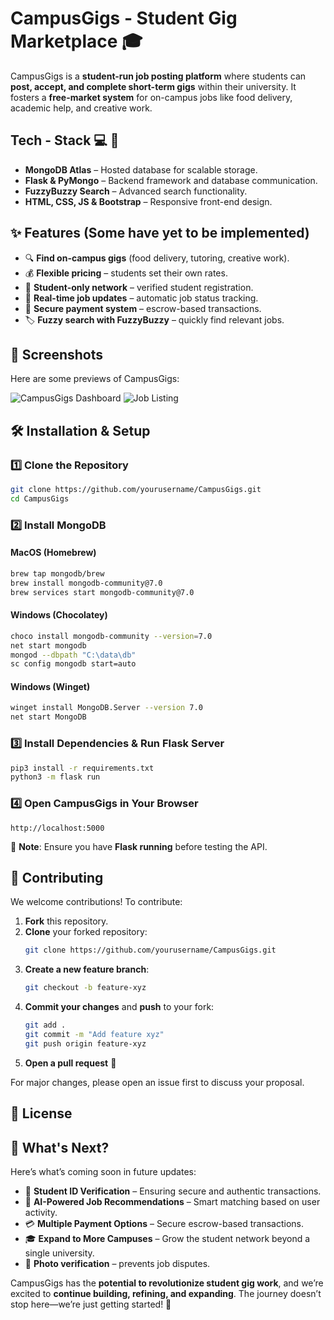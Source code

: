 # CampusGigs - Student Gig Marketplace 🎓
CampusGigs is a **student-run job posting platform** where students can **post, accept, and complete short-term gigs** within their university. It fosters a **free-market system** for on-campus jobs like food delivery, academic help, and creative work.

## Tech - Stack 💻 📀
- **MongoDB Atlas** – Hosted database for scalable storage.
- **Flask & PyMongo** – Backend framework and database communication.
- **FuzzyBuzzy Search** – Advanced search functionality.
- **HTML, CSS, JS & Bootstrap** – Responsive front-end design.

## ✨ Features (Some have yet to be implemented) 
- 🔍 **Find on-campus gigs** (food delivery, tutoring, creative work).
- 💰 **Flexible pricing** – students set their own rates.
- 🏫 **Student-only network** – verified student registration.
- 🔄 **Real-time job updates** – automatic job status tracking.
- 🔐 **Secure payment system** – escrow-based transactions.
- 🏷 **Fuzzy search with FuzzyBuzzy** – quickly find relevant jobs.

## 📸 Screenshots
Here are some previews of CampusGigs:

![CampusGigs Dashboard](static/images/dashboard.png)
![Job Listing](static/images/job-listing.png)

## 🛠 Installation & Setup
### 1️⃣ Clone the Repository
```sh
git clone https://github.com/yourusername/CampusGigs.git
cd CampusGigs
```

### 2️⃣ Install MongoDB
#### **MacOS (Homebrew)**
```sh
brew tap mongodb/brew
brew install mongodb-community@7.0
brew services start mongodb-community@7.0
```

#### **Windows (Chocolatey)**
```sh
choco install mongodb-community --version=7.0
net start mongodb
mongod --dbpath "C:\data\db"
sc config mongodb start=auto
```

#### **Windows (Winget)**
```sh
winget install MongoDB.Server --version 7.0
net start MongoDB
```

### 3️⃣ Install Dependencies & Run Flask Server
```sh
pip3 install -r requirements.txt
python3 -m flask run
```

### 4️⃣ Open CampusGigs in Your Browser
```
http://localhost:5000
```



📌 **Note**: Ensure you have **Flask running** before testing the API.

## 🤝 Contributing
We welcome contributions! To contribute:
1. **Fork** this repository.
2. **Clone** your forked repository:
   ```sh
   git clone https://github.com/yourusername/CampusGigs.git
   ```
3. **Create a new feature branch**:
   ```sh
   git checkout -b feature-xyz
   ```
4. **Commit your changes** and **push** to your fork:
   ```sh
   git add .
   git commit -m "Add feature xyz"
   git push origin feature-xyz
   ```
5. **Open a pull request** 🚀

For major changes, please open an issue first to discuss your proposal.

## 📜 License

## 🔮 What's Next?
Here’s what’s coming soon in future updates:
- 🔐 **Student ID Verification** – Ensuring secure and authentic transactions.
- 📡 **AI-Powered Job Recommendations** – Smart matching based on user activity.
- 💳 **Multiple Payment Options** – Secure escrow-based transactions.
- 🎓 **Expand to More Campuses** – Grow the student network beyond a single university.
-  📸 **Photo verification** – prevents job disputes.


CampusGigs has the **potential to revolutionize student gig work**, and we’re excited to **continue building, refining, and expanding**. The journey doesn’t stop here—we’re just getting started! 🚀
